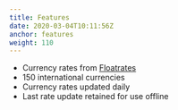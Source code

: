 ```yaml
---
title: Features
date: 2020-03-04T10:11:56Z
anchor: features
weight: 110
---
```



 * Currency rates from [Floatrates][1]
 * 150 international currencies
 * Currency rates updated daily
 * Last rate update retained for use offline

[1]: https://www.floatrates.com
